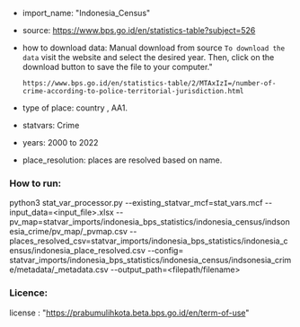 - import_name: "Indonesia_Census"

- source: https://www.bps.go.id/en/statistics-table?subject=526

- how to download data: Manual download from source 
  `To download the data` visit the website and select the desired year. Then, click on the download button to save the file to your computer."
  
  `https://www.bps.go.id/en/statistics-table/2/MTAxIzI=/number-of-crime-according-to-police-territorial-jurisdiction.html`

- type of place:  country , AA1. 

- statvars: Crime

- years: 2000 to 2022

- place_resolution:  places are resolved based on name.

### How to run:

python3 stat_var_processor.py --existing_statvar_mcf=stat_vars.mcf --input_data=<input_file>.xlsx --pv_map=statvar_imports/indonesia_bps_statistics/indonesia_census/indsonesia_crime/pv_map/<filename>_pvmap.csv --places_resolved_csv=statvar_imports/indonesia_bps_statistics/indonesia_census/indonesia_place_resolved.csv --config= statvar_imports/indonesia_bps_statistics/indonesia_census/indsonesia_crime/metadata/<filename>_metadata.csv --output_path=<filepath/filename>

### Licence:
license : "https://prabumulihkota.beta.bps.go.id/en/term-of-use"

